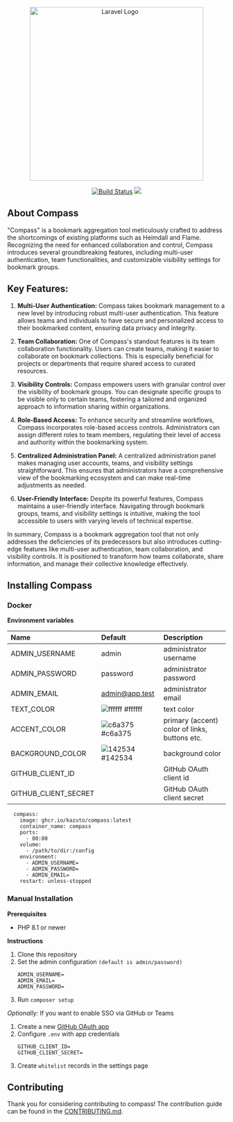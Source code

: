 <p align="center"><img src="https://github.com/Kazuto/compass/assets/25435034/6505dad2-9255-4c34-b192-e38efc2ae682" width="400" alt="Laravel Logo"></a></p>

<p align="center">
<a href="https://github.com/kazuto/compass/actions"><img src="https://github.com/kazuto/compass/workflows/CI/badge.svg" alt="Build Status"></a>
<a href="https://codecov.io/gh/Kazuto/compass"><img src="https://codecov.io/gh/Kazuto/compass/graph/badge.svg?token=CTC6T2YWU3"/></a>
</p>

## About Compass

"Compass" is a bookmark aggregation tool meticulously crafted to address the shortcomings of existing platforms such as Heimdall and Flame. Recognizing the need for enhanced collaboration and control, Compass introduces several groundbreaking features, including multi-user authentication, team functionalities, and customizable visibility settings for bookmark groups.

## Key Features:

1. **Multi-User Authentication:**
   Compass takes bookmark management to a new level by introducing robust multi-user authentication. This feature allows teams and individuals to have secure and personalized access to their bookmarked content, ensuring data privacy and integrity.

2. **Team Collaboration:**
   One of Compass's standout features is its team collaboration functionality. Users can create teams, making it easier to collaborate on bookmark collections. This is especially beneficial for projects or departments that require shared access to curated resources.

3. **Visibility Controls:**
   Compass empowers users with granular control over the visibility of bookmark groups. You can designate specific groups to be visible only to certain teams, fostering a tailored and organized approach to information sharing within organizations.

4. **Role-Based Access:**
   To enhance security and streamline workflows, Compass incorporates role-based access controls. Administrators can assign different roles to team members, regulating their level of access and authority within the bookmarking system.

5. **Centralized Administration Panel:**
   A centralized administration panel makes managing user accounts, teams, and visibility settings straightforward. This ensures that administrators have a comprehensive view of the bookmarking ecosystem and can make real-time adjustments as needed.

6. **User-Friendly Interface:**
   Despite its powerful features, Compass maintains a user-friendly interface. Navigating through bookmark groups, teams, and visibility settings is intuitive, making the tool accessible to users with varying levels of technical expertise.

In summary, Compass is a bookmark aggregation tool that not only addresses the deficiencies of its predecessors but also introduces cutting-edge features like multi-user authentication, team collaboration, and visibility controls. It is positioned to transform how teams collaborate, share information, and manage their collective knowledge effectively.

## Installing Compass

### Docker

**Environment variables**

| Name                 | Default                                                                                                   | Description                                   |
| :------------------- | :-------------------------------------------------------------------------------------------------------- | :-------------------------------------------- |
| ADMIN_USERNAME       | admin                                                                                                     | administrator username                        |
| ADMIN_PASSWORD       | password                                                                                                  | administrator password                        |
| ADMIN_EMAIL          | admin@app.test                                                                                            | administrator email                           |
| TEXT_COLOR           | ![ffffff](https://github.com/Kazuto/compass/assets/25435034/e6935346-04fe-41ee-a9fc-f1bd0a0eaa6c) #ffffff | text color                                    |
| ACCENT_COLOR         | ![c6a375](https://github.com/Kazuto/compass/assets/25435034/65a568b1-dbe0-40ad-b497-ef11dc2ee619) #c6a375 | primary (accent) color of links, buttons etc. |
| BACKGROUND_COLOR     | ![142534](https://github.com/Kazuto/compass/assets/25435034/ab355db3-a25f-4240-9d79-f7d4480ff926) #142534 | background color                              |
| GITHUB_CLIENT_ID     |                                                                                                           | GitHub OAuth client id                        |
| GITHUB_CLIENT_SECRET |                                                                                                           | GitHub OAuth client secret                    |

```
  compass:
    image: ghcr.io/kazuto/compass:latest
    container_name: compass
    ports:
      - 80:80
    volume:
      - /path/to/dir:/config
    environment:
      - ADMIN_USERNAME=
      - ADMIN_PASSWORD=
      - ADMIN_EMAIL=
    restart: unless-stopped
```

### Manual Installation

**Prerequisites**

-   PHP 8.1 or newer

**Instructions**

1. Clone this repository
2. Set the admin configuration `(default is admin/password)`
    ```
    ADMIN_USERNAME=
    ADMIN_EMAIL=
    ADMIN_PASSWORD=
    ```
3. Run `composer setup`

_Optionally:_
If you want to enable SSO via GitHub or Teams

1. Create a new [GitHub OAuth app](https://github.com/settings/developers)
2. Configure `.env` with app credentials
    ```
    GITHUB_CLIENT_ID=
    GITHUB_CLIENT_SECRET=
    ```
3. Create `whitelist` records in the settings page

## Contributing

Thank you for considering contributing to compass! The contribution guide can be found in the [CONTRIBUTING.md](/CONTRIBUTING.md).
